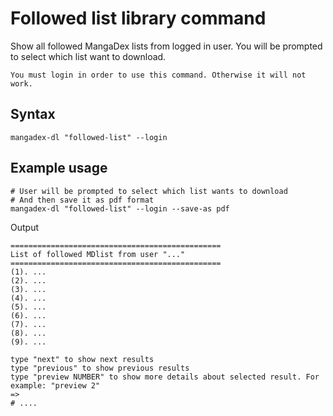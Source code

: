 # Followed list library command

Show all followed MangaDex lists from logged in user. You will be prompted to select which list want to download.

```{note}
You must login in order to use this command. Otherwise it will not work.
```

## Syntax

```shell
mangadex-dl "followed-list" --login
```

## Example usage

```shell
# User will be prompted to select which list wants to download
# And then save it as pdf format
mangadex-dl "followed-list" --login --save-as pdf
```

Output

```shell
===============================================
List of followed MDlist from user "..."
===============================================
(1). ...
(2). ...
(3). ...
(4). ...
(5). ...
(6). ...
(7). ...
(8). ...
(9). ...

type "next" to show next results
type "previous" to show previous results
type "preview NUMBER" to show more details about selected result. For example: "preview 2"
=>
# ....
```

